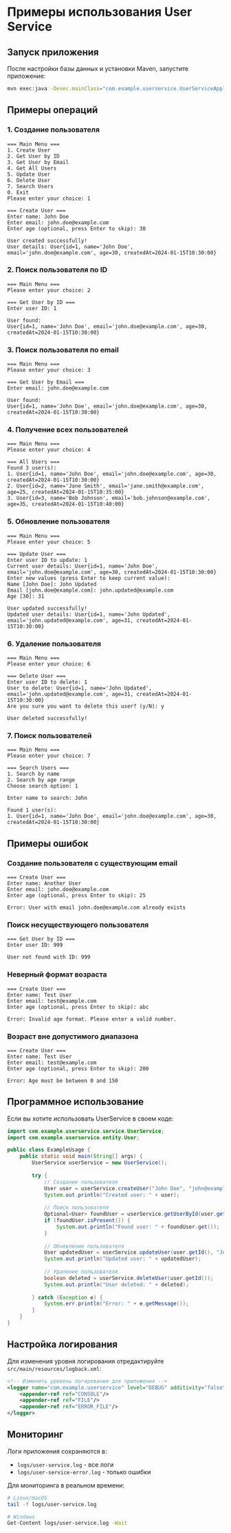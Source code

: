 # Примеры использования User Service

## Запуск приложения

После настройки базы данных и установки Maven, запустите приложение:

```bash
mvn exec:java -Dexec.mainClass="com.example.userservice.UserServiceApplication"
```

## Примеры операций

### 1. Создание пользователя

```
=== Main Menu ===
1. Create User
2. Get User by ID
3. Get User by Email
4. Get All Users
5. Update User
6. Delete User
7. Search Users
0. Exit
Please enter your choice: 1

=== Create User ===
Enter name: John Doe
Enter email: john.doe@example.com
Enter age (optional, press Enter to skip): 30

User created successfully!
User details: User{id=1, name='John Doe', email='john.doe@example.com', age=30, createdAt=2024-01-15T10:30:00}
```

### 2. Поиск пользователя по ID

```
=== Main Menu ===
Please enter your choice: 2

=== Get User by ID ===
Enter user ID: 1

User found:
User{id=1, name='John Doe', email='john.doe@example.com', age=30, createdAt=2024-01-15T10:30:00}
```

### 3. Поиск пользователя по email

```
=== Main Menu ===
Please enter your choice: 3

=== Get User by Email ===
Enter email: john.doe@example.com

User found:
User{id=1, name='John Doe', email='john.doe@example.com', age=30, createdAt=2024-01-15T10:30:00}
```

### 4. Получение всех пользователей

```
=== Main Menu ===
Please enter your choice: 4

=== All Users ===
Found 3 user(s):
1. User{id=1, name='John Doe', email='john.doe@example.com', age=30, createdAt=2024-01-15T10:30:00}
2. User{id=2, name='Jane Smith', email='jane.smith@example.com', age=25, createdAt=2024-01-15T10:35:00}
3. User{id=3, name='Bob Johnson', email='bob.johnson@example.com', age=35, createdAt=2024-01-15T10:40:00}
```

### 5. Обновление пользователя

```
=== Main Menu ===
Please enter your choice: 5

=== Update User ===
Enter user ID to update: 1
Current user details: User{id=1, name='John Doe', email='john.doe@example.com', age=30, createdAt=2024-01-15T10:30:00}
Enter new values (press Enter to keep current value):
Name [John Doe]: John Updated
Email [john.doe@example.com]: john.updated@example.com
Age [30]: 31

User updated successfully!
Updated user details: User{id=1, name='John Updated', email='john.updated@example.com', age=31, createdAt=2024-01-15T10:30:00}
```

### 6. Удаление пользователя

```
=== Main Menu ===
Please enter your choice: 6

=== Delete User ===
Enter user ID to delete: 1
User to delete: User{id=1, name='John Updated', email='john.updated@example.com', age=31, createdAt=2024-01-15T10:30:00}
Are you sure you want to delete this user? (y/N): y

User deleted successfully!
```

### 7. Поиск пользователей

```
=== Main Menu ===
Please enter your choice: 7

=== Search Users ===
1. Search by name
2. Search by age range
Choose search option: 1

Enter name to search: John

Found 1 user(s):
1. User{id=1, name='John Doe', email='john.doe@example.com', age=30, createdAt=2024-01-15T10:30:00}
```

## Примеры ошибок

### Создание пользователя с существующим email

```
=== Create User ===
Enter name: Another User
Enter email: john.doe@example.com
Enter age (optional, press Enter to skip): 25

Error: User with email john.doe@example.com already exists
```

### Поиск несуществующего пользователя

```
=== Get User by ID ===
Enter user ID: 999

User not found with ID: 999
```

### Неверный формат возраста

```
=== Create User ===
Enter name: Test User
Enter email: test@example.com
Enter age (optional, press Enter to skip): abc

Error: Invalid age format. Please enter a valid number.
```

### Возраст вне допустимого диапазона

```
=== Create User ===
Enter name: Test User
Enter email: test@example.com
Enter age (optional, press Enter to skip): 200

Error: Age must be between 0 and 150
```

## Программное использование

Если вы хотите использовать UserService в своем коде:

```java
import com.example.userservice.service.UserService;
import com.example.userservice.entity.User;

public class ExampleUsage {
    public static void main(String[] args) {
        UserService userService = new UserService();
        
        try {
            // Создание пользователя
            User user = userService.createUser("John Doe", "john@example.com", 30);
            System.out.println("Created user: " + user);
            
            // Поиск пользователя
            Optional<User> foundUser = userService.getUserById(user.getId());
            if (foundUser.isPresent()) {
                System.out.println("Found user: " + foundUser.get());
            }
            
            // Обновление пользователя
            User updatedUser = userService.updateUser(user.getId(), "John Updated", null, 31);
            System.out.println("Updated user: " + updatedUser);
            
            // Удаление пользователя
            boolean deleted = userService.deleteUser(user.getId());
            System.out.println("User deleted: " + deleted);
            
        } catch (Exception e) {
            System.err.println("Error: " + e.getMessage());
        }
    }
}
```

## Настройка логирования

Для изменения уровня логирования отредактируйте `src/main/resources/logback.xml`:

```xml
<!-- Изменить уровень логирования для приложения -->
<logger name="com.example.userservice" level="DEBUG" additivity="false">
    <appender-ref ref="CONSOLE"/>
    <appender-ref ref="FILE"/>
    <appender-ref ref="ERROR_FILE"/>
</logger>
```

## Мониторинг

Логи приложения сохраняются в:
- `logs/user-service.log` - все логи
- `logs/user-service-error.log` - только ошибки

Для мониторинга в реальном времени:
```bash
# Linux/macOS
tail -f logs/user-service.log

# Windows
Get-Content logs/user-service.log -Wait
```
